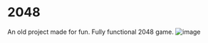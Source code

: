 # 2048
An old project made for fun. Fully functional 2048 game.
![image](https://user-images.githubusercontent.com/89359304/132260988-80fa6059-f8ed-4a2e-8eae-0735e742ebfa.png)

